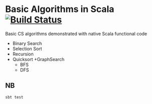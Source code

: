 # Basic Algorithms in Scala [![Build Status](https://travis-ci.org/bigpas/basic_algorithms_scala.svg?branch=master)](https://travis-ci.org/bigpas/basic_algorithms_scala)

Basic CS algorithms demonstrated with native Scala functional code 

+ Binary Search
+ Selection Sort
+ Recursion
+ Quicksort
+GraphSearch
    + BFS
    + DFS


## NB
`sbt test`
